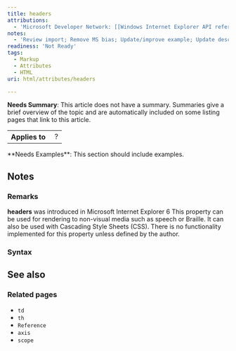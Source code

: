 ```yaml
---
title: headers
attributions:
  - 'Microsoft Developer Network: [[Windows Internet Explorer API reference](http://msdn.microsoft.com/en-us/library/ie/hh828809%28v=vs.85%29.aspx) Article]'
notes:
  - 'Review import; Remove MS bias; Update/improve example; Update descriptions; Fix lists & compatibility info'
readiness: 'Not Ready'
tags:
  - Markup
  - Attributes
  - HTML
uri: html/attributes/headers

---
```

**Needs Summary**: This article does not have a summary. Summaries give a brief overview of the topic and are automatically included on some listing pages that link to this article.

<table class="wikitable">
<tr>
<th>
Applies to

</th>
<td>
 ?

</td>
</tr>
</table>
**Needs Examples**: This section should include examples.

## Notes

### Remarks

**headers** was introduced in Microsoft Internet Explorer 6 This property can be used for rendering to non-visual media such as speech or Braille. It can also be used with Cascading Style Sheets (CSS). There is no functionality implemented for this property unless defined by the author.

### Syntax

## See also

### Related pages

-   `td`
-   `th`
-   `Reference`
-   `axis`
-   `scope`
